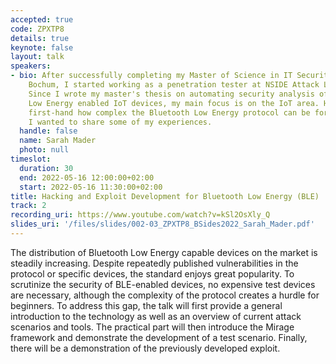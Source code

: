 ```yaml
---
accepted: true
code: ZPXTP8
details: true
keynote: false
layout: talk
speakers:
- bio: After successfully completing my Master of Science in IT Security at the Ruhr-Universität
    Bochum, I started working as a penetration tester at NSIDE Attack Logic in Munich.
    Since I wrote my master's thesis on automating security analysis of Bluetooth
    Low Energy enabled IoT devices, my main focus is on the IoT area. Having experienced
    first-hand how complex the Bluetooth Low Energy protocol can be for beginners,
    I wanted to share some of my experiences.
  handle: false
  name: Sarah Mader
  photo: null
timeslot:
  duration: 30
  end: 2022-05-16 12:00:00+02:00
  start: 2022-05-16 11:30:00+02:00
title: Hacking and Exploit Development for Bluetooth Low Energy (BLE)
track: 2
recording_uri: https://www.youtube.com/watch?v=kSl2OsXly_Q
slides_uri: '/files/slides/002-03_ZPXTP8_BSides2022_Sarah_Mader.pdf'
---
```


The distribution of Bluetooth Low Energy capable devices on the market is steadily increasing.
Despite repeatedly published vulnerabilities in the protocol or specific devices, the standard enjoys great popularity.
To scrutinize the security of BLE-enabled devices, no expensive test devices are necessary, although the complexity of the protocol creates a hurdle for beginners.
To address this gap, the talk will first provide a general introduction to the technology as well as an overview of current attack scenarios and tools.
The practical part will then introduce the Mirage framework and demonstrate the development of a test scenario.
Finally, there will be a demonstration of the previously developed exploit.